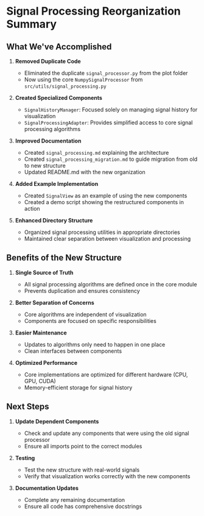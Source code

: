 # Signal Processing Reorganization Summary

## What We've Accomplished

1. **Removed Duplicate Code**
   - Eliminated the duplicate `signal_processor.py` from the plot folder 
   - Now using the core `NumpySignalProcessor` from `src/utils/signal_processing.py`

2. **Created Specialized Components**
   - `SignalHistoryManager`: Focused solely on managing signal history for visualization
   - `SignalProcessingAdapter`: Provides simplified access to core signal processing algorithms

3. **Improved Documentation**
   - Created `signal_processing.md` explaining the architecture
   - Created `signal_processing_migration.md` to guide migration from old to new structure
   - Updated README.md with the new organization

4. **Added Example Implementation**
   - Created `SignalView` as an example of using the new components
   - Created a demo script showing the restructured components in action

5. **Enhanced Directory Structure**
   - Organized signal processing utilities in appropriate directories
   - Maintained clear separation between visualization and processing

## Benefits of the New Structure

1. **Single Source of Truth**
   - All signal processing algorithms are defined once in the core module
   - Prevents duplication and ensures consistency

2. **Better Separation of Concerns**
   - Core algorithms are independent of visualization
   - Components are focused on specific responsibilities

3. **Easier Maintenance**
   - Updates to algorithms only need to happen in one place
   - Clean interfaces between components

4. **Optimized Performance**
   - Core implementations are optimized for different hardware (CPU, GPU, CUDA)
   - Memory-efficient storage for signal history

## Next Steps

1. **Update Dependent Components**
   - Check and update any components that were using the old signal processor
   - Ensure all imports point to the correct modules

2. **Testing**
   - Test the new structure with real-world signals
   - Verify that visualization works correctly with the new components

3. **Documentation Updates**
   - Complete any remaining documentation
   - Ensure all code has comprehensive docstrings
